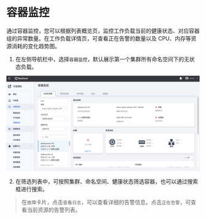 # 容器监控

通过容器监控，您可以根据列表概览页，监控工作负载当前的健康状态、对应容器组的异常数量。在工作负载详情页，可查看正在告警的数量以及 CPU、内存等资源消耗的变化趋势图。

1. 在左侧导航栏中，选择`容器监控`，默认展示第一个集群所有命名空间下的无状态负载。

  ![容器监控](../../images/container01.png)

2. 在筛选列表中，可按照集群、命名空间、健康状态筛选容器，也可以通过搜索框进行搜索。

  > 在`故障`卡片，点击`查看日志`，可以查看详细的告警信息。点击`正在告警`，可查看当前资源的告警列表。
